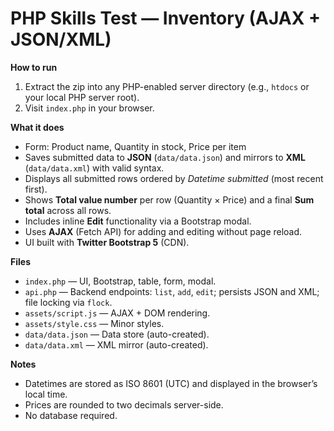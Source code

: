 # PHP Skills Test — Inventory (AJAX + JSON/XML)

**How to run**
1. Extract the zip into any PHP-enabled server directory (e.g., `htdocs` or your local PHP server root).
2. Visit `index.php` in your browser.

**What it does**
- Form: Product name, Quantity in stock, Price per item
- Saves submitted data to **JSON** (`data/data.json`) and mirrors to **XML** (`data/data.xml`) with valid syntax.
- Displays all submitted rows ordered by *Datetime submitted* (most recent first).
- Shows **Total value number** per row (Quantity × Price) and a final **Sum total** across all rows.
- Includes inline **Edit** functionality via a Bootstrap modal.
- Uses **AJAX** (Fetch API) for adding and editing without page reload.
- UI built with **Twitter Bootstrap 5** (CDN).

**Files**
- `index.php` — UI, Bootstrap, table, form, modal.
- `api.php` — Backend endpoints: `list`, `add`, `edit`; persists JSON and XML; file locking via `flock`.
- `assets/script.js` — AJAX + DOM rendering.
- `assets/style.css` — Minor styles.
- `data/data.json` — Data store (auto-created).
- `data/data.xml` — XML mirror (auto-created).

**Notes**
- Datetimes are stored as ISO 8601 (UTC) and displayed in the browser’s local time.
- Prices are rounded to two decimals server-side.
- No database required.
